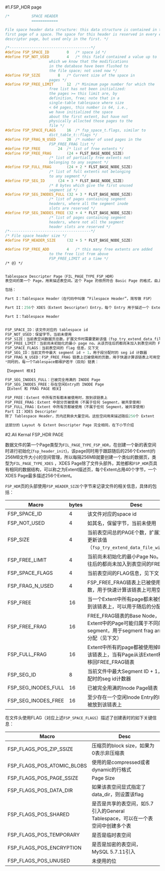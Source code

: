 #1.FSP_HDR page

```cpp
/*          SPACE HEADER
            ============

File space header data structure: this data structure is contained in the
first page of a space. The space for this header is reserved in every extent
descriptor page, but used only in the first. */

/*-------------------------------------*/
#define FSP_SPACE_ID        0   /* space id */
#define FSP_NOT_USED        4   /* this field contained a value up to
                    which we know that the modifications
                    in the database have been flushed to
                    the file space; not used now */
#define FSP_SIZE        8   /* Current size of the space in
                    pages */
#define FSP_FREE_LIMIT      12  /* Minimum page number for which the
                    free list has not been initialized:
                    the pages >= this limit are, by
                    definition, free; note that in a
                    single-table tablespace where size
                    < 64 pages, this number is 64, i.e.,
                    we have initialized the space
                    about the first extent, but have not
                    physically allocted those pages to the
                    file */
#define FSP_SPACE_FLAGS     16  /* fsp_space_t.flags, similar to
                    dict_table_t::flags */
#define FSP_FRAG_N_USED     20  /* number of used pages in the
                    FSP_FREE_FRAG list */
#define FSP_FREE        24  /* list of free extents */
#define FSP_FREE_FRAG       (24 + FLST_BASE_NODE_SIZE)
                    /* list of partially free extents not
                    belonging to any segment */
#define FSP_FULL_FRAG       (24 + 2 * FLST_BASE_NODE_SIZE)
                    /* list of full extents not belonging
                    to any segment */
#define FSP_SEG_ID      (24 + 3 * FLST_BASE_NODE_SIZE)
                    /* 8 bytes which give the first unused
                    segment id */
#define FSP_SEG_INODES_FULL (32 + 3 * FLST_BASE_NODE_SIZE)
                    /* list of pages containing segment
                    headers, where all the segment inode
                    slots are reserved */
#define FSP_SEG_INODES_FREE (32 + 4 * FLST_BASE_NODE_SIZE)
                    /* list of pages containing segment
                    headers, where not all the segment
                    header slots are reserved */
/*-------------------------------------*/
/* File space header size */
#define FSP_HEADER_SIZE     (32 + 5 * FLST_BASE_NODE_SIZE)

#define FSP_FREE_ADD        4   /* this many free extents are added
                    to the free list from above
                    FSP_FREE_LIMIT at a time */
/* @} */


Tablespace Descripter Page（FIL_PAGE_TYPE_FSP_HDR）
表空间的第一个 Page，用来描述表空间。这个 Page 的依然符合 Basic Page 的格式，由上图的 FIL header / trailer 以及 body 组成；这里介绍其 body 部分。

包括：

Part I：Tablespace Header（在代码中叫做 “Filespace Header”，简写做 FSP）

Part II：256个 XDES（Extent Descripter）Entry，每个 Entry 用于描述一个 Extent 的所有 Page，由下节介绍

Part I：Tablespace Header


FSP_SPACE_ID：该文件对应的 tablespace id
FSP_NOT_USED：保留字节，当前未使用
FSP_SIZE：当前表空间数据页总数，扩展文件时需要更新该值（fsp_try_extend_data_file_with_pages）
FSP_FREE_LIMIT：当前尚未初始化的最小 page no。从该页往后的都尚未加入到表空间的 FSP_FREE 上
FSP_SPACE_FLAGS：当前表空间的 flag 信息，见下文
FSP_SEG_ID：当前文件中最大 segment id + 1，用于段分配时的 seg id 计数器
FSP_FRAG_N_USED：FSP_FREE_FRAG 链表上已被使用的页数，用于快速计算该链表上可用空闲页数
*同时的，每一个Tablespace都维护若干（双向）链表：

【Segment 相关】

FSP_SEG_INODES_FULL：已被完全用满的 INODE Page
FSP_SEG_INODES_FREE：存在空闲Entry的 INODE Page
【Extent 和 FRAG PAGE 相关】

FSP_FREE：Extent 中所有页有都未被使用时，放到该链表上
FSP_FREE_FRAG：Extent 中部分页被使用（不属于任何 Segment，被共享使用）
FSP_FULL_FRAG：Extent 中所有页都被使用（不属于任何 Segment，被共享使用）
Part II：XDES Descripter
除了 Tablespace Header，页内还剩余大量空间。这些空间用来描述随后256个 Extent

这部分的 Layout 与 Extent Descripter Page 完全相同，在下小节介绍

```

#2.Ali Kernal FSP\_HDR PAGE

数据文件的第一个Page类型为`FIL_PAGE_TYPE_FSP_HDR`，在创建一个新的表空间时进行初始化(`fsp_header_init`)，该page同时用于跟踪随后的256个Extent(约256MB文件大小)的空间管理，所以每隔256MB就要创建一个类似的数据页，类型为`FIL_PAGE_TYPE_XDES` ，XDES Page除了文件头部外，其他都和`FSP_HDR`页具有相同的数据结构，可以称之为Extent描述页，每个Extent占用40个字节，一个XDES Page最多描述256个Extent。

`FSP_HDR`页的头部使用`FSP_HEADER_SIZE`个字节来记录文件的相关信息，具体的包括：

| Macro | bytes | Desc |
| --- | --- | --- |
| FSP\_SPACE\_ID | 4 | 该文件对应的space id |
| FSP\_NOT\_USED | 4 | 如其名，保留字节，当前未使用 |
| FSP\_SIZE | 4 | 当前表空间总的PAGE个数，扩展文件时需要更新该值（`fsp_try_extend_data_file_with_pages`） |
| FSP\_FREE\_LIMIT | 4 | 当前尚未初始化的最小Page No。从该Page往后的都尚未加入到表空间的FREE LIST上。 |
| FSP\_SPACE\_FLAGS | 4 | 当前表空间的FLAG信息，见下文 |
| FSP\_FRAG\_N\_USED | 4 | FSP\_FREE\_FRAG链表上已被使用的Page数，用于快速计算该链表上可用空闲Page数 |
| FSP\_FREE | 16 | 当一个Extent中所有page都未被使用时，放到该链表上，可以用于随后的分配 |
| FSP\_FREE\_FRAG | 16 | FREE\_FRAG链表的Base Node，通常这样的Extent中的Page可能归属于不同的segment，用于segment frag array page的分配（见下文） |
| FSP\_FULL\_FRAG | 16 | Extent中所有的page都被使用掉时，会放到该链表上，当有Page从该Extent释放时，则移回FREE\_FRAG链表 |
| FSP\_SEG\_ID | 8 | 当前文件中最大Segment ID + 1，用于段分配时的seg id计数器 |
| FSP\_SEG\_INODES\_FULL | 16 | 已被完全用满的Inode Page链表 |
| FSP\_SEG\_INODES\_FREE | 16 | 至少存在一个空闲Inode Entry的Inode Page被放到该链表上 |

在文件头使用FLAG（对应上述`FSP_SPACE_FLAGS`）描述了创建表时的如下关键信息：

| Macro | Desc |
| --- | --- |
| FSP\_FLAGS\_POS\_ZIP\_SSIZE | 压缩页的block size，如果为0表示非压缩表 |
| FSP\_FLAGS\_POS\_ATOMIC\_BLOBS | 使用的是compressed或者dynamic的行格式 |
| FSP\_FLAGS\_POS\_PAGE\_SSIZE | Page Size |
| FSP\_FLAGS\_POS\_DATA\_DIR | 如果该表空间显式指定了data\_dir，则设置该flag |
| FSP\_FLAGS\_POS\_SHARED | 是否是共享的表空间，如5.7引入的General Tablespace，可以在一个表空间中创建多个表 |
| FSP\_FLAGS\_POS\_TEMPORARY | 是否是临时表空间 |
| FSP\_FLAGS\_POS\_ENCRYPTION | 是否是加密的表空间，MySQL 5.7.11引入 |
| FSP\_FLAGS\_POS\_UNUSED | 未使用的位 |

